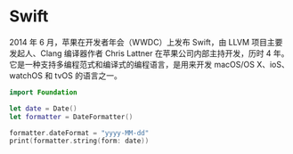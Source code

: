 # Swift

2014 年 6 月，苹果在开发者年会（WWDC）上发布 Swift，由 LLVM 项目主要发起人、Clang 编译器作者 Chris Lattner 在苹果公司内部主持开发，历时 4 年。它是一种支持多编程范式和编译式的编程语言，是用来开发 macOS/OS X、ioS、watchOS 和 tvOS 的语言之一。

```swift
import Foundation

let date = Date()
let formatter = DateFormatter()

formatter.dateFormat = "yyyy-MM-dd"
print(formatter.string(form: date))
```
